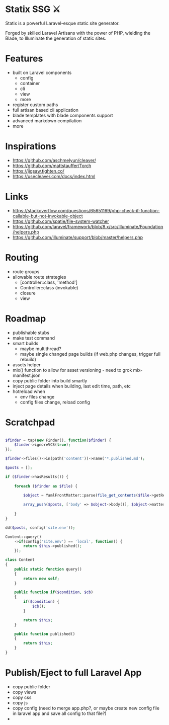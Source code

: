 # Statix SSG ⚔

Statix is a powerful Laravel-esque static site generator. 

Forged by skilled Laravel Artisans with the power of PHP, wielding the Blade, to Illuminate the generation of static sites.

# Features

- built on Laravel components
    - config
    - container
    - cli
    - view
    - more
- register custom paths
- full artisan based cli application
- blade templates with blade components support
- advanced markdown compilation
- more

# Inspirations

- https://github.com/aschmelyun/cleaver/
- https://github.com/mattstauffer/Torch
- https://jigsaw.tighten.co/
- https://usecleaver.com/docs/index.html

# Links

- https://stackoverflow.com/questions/65651169/php-check-if-function-callable-but-not-invokable-object
- https://github.com/spatie/file-system-watcher
- https://github.com/laravel/framework/blob/8.x/src/Illuminate/Foundation/helpers.php
- https://github.com/illuminate/support/blob/master/helpers.php

# Routing

- route groups
- allowable route strategies
    - [controller::class, 'method']
    - Controller::class (invokable)
    - closure
    - view

# Roadmap

- publishable stubs
- make test command
- smart builds
    - maybe multithread?
    - maybe single changed page builds (if web.php changes, trigger full rebuild)
- assets helper
- mix() function to allow for asset versioning - need to grok mix-manifest.json
- copy public folder into build smartly
- inject page details when building, last edit time, path, etc
- hotreload when 
    - env files change
    - config files change, reload config

# Scratchpad

```php

$finder = tap(new Finder(), function($finder) {
    $finder->ignoreVCS(true);
});

$finder->files()->in(path('content'))->name('*.published.md');

$posts = [];

if ($finder->hasResults()) {
        
    foreach ($finder as $file) {
    
        $object = YamlFrontMatter::parse(file_get_contents($file->getRealPath()));

        array_push($posts, ['body' => $object->body()], $object->matter());
    
    }
}

dd($posts, config('site.env'));

Content::query()
    ->if(config('site.env') == 'local', function() {
        return $this->published();
    });

class Content
{
    public static function query()
    {
        return new self;
    }

    public function if($condition, $cb)
    {
        if($condition) {
            $cb();
        }

        return $this;
    }

    public function published()
    {
        return $this;
    }
}
```

# Publish/Eject to full Laravel App

- copy public folder
- copy views
- copy css
- copy js
- copy config (need to merge app.php?, or maybe create new config file in laravel app and save all config to that file?)
- 